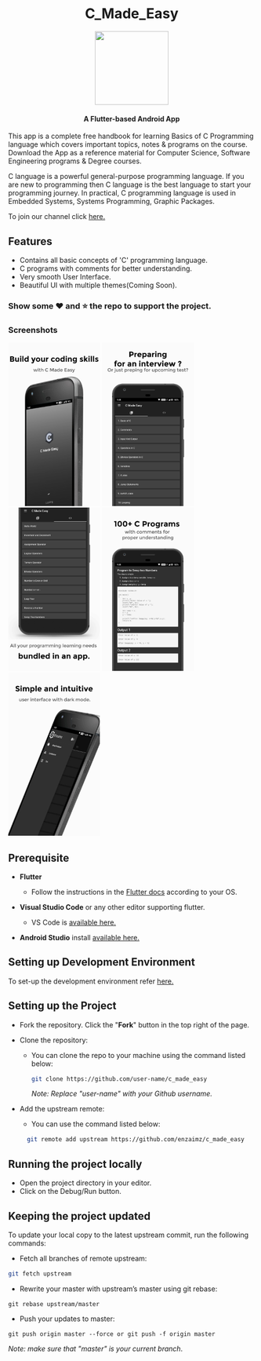 <h1 align="center">C_Made_Easy</h1>
<p align="center">
  <a href="https://github.com/enzaimz/c_made_easy/blob/master/assets/icon.png">
    <img src="https://github.com/enzaimz/c_made_easy/blob/master/assets/icon.png" align="center" height="150" width="150">
  </a>
  <h4 align="center">A Flutter-based Android App</h4>
</p>

This app is a complete free handbook for learning Basics of C Programming language which covers important topics, notes & programs on the course. Download the App as a reference material for Computer Science, Software Engineering programs & Degree courses.

C language is a powerful general-purpose programming language. If you are new to programming then C language is the best language to start your programming journey. In practical, C programming language is used in Embedded Systems, Systems Programming, Graphic Packages.

To join our channel click [here.](https://gitter.im/C_Made_Easy/community?utm_source=share-link&utm_medium=link&utm_campaign=share-link)

## Features
  - Contains all basic concepts of 'C' programming language.
  - C programs with comments for better understanding.
  - Very smooth User Interface.
  - Beautiful UI with multiple themes(Coming Soon).
 
  
  ### Show some :heart: and :star: the repo to support the project.
  
  ### Screenshots
  
  <img src="assets/0.jpg" height="333em" /> <img src="assets/1.jpg" height="333em" /> <img src="assets/2.jpg" height="333em" /> <img src="assets/3.jpg" height="333em" /> <img src="assets/4.jpg" height="333em" /> 
  

## Prerequisite

- **Flutter**
  - Follow the instructions in the [Flutter docs](https://flutter.dev/docs/get-started/install) according to your OS.
  
- **Visual Studio Code** or any other editor supporting flutter.
  - VS Code is [available here.](https://code.visualstudio.com/#alt-downloads)

- **Android Studio** install [available here.](https://developer.android.com/studio)

## Setting up Development Environment 
To set-up the development environment refer [here.](https://flutter.dev/docs/get-started/install)

## Setting up the Project

- Fork the repository. Click the "**Fork**" button in the top right of the page.
- Clone the repository:
  - You can clone the repo to your machine using the command listed below:
    ```bash
    git clone https://github.com/user-name/c_made_easy
    ```
    *Note: Replace "user-name" with your Github username.*
     
- Add the upstream remote:   
  - You can use the command listed below:
  ```bash
    git remote add upstream https://github.com/enzaimz/c_made_easy
    ```


## Running the project locally
- Open the project directory in your editor. 
- Click on the Debug/Run button.


## Keeping the project updated
To update your local copy to the latest upstream commit, run the following commands:
- Fetch all branches of remote upstream:
```bash
git fetch upstream
```
- Rewrite your master with upstream’s master using git rebase:
```base
git rebase upstream/master
```
- Push your updates to master:
```base
git push origin master --force or git push -f origin master
```

*Note: make sure that "master" is your current branch*.
